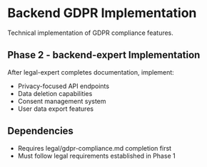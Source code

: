 # Backend GDPR Implementation

Technical implementation of GDPR compliance features.

## Phase 2 - backend-expert Implementation
After legal-expert completes documentation, implement:
- Privacy-focused API endpoints
- Data deletion capabilities
- Consent management system
- User data export features

## Dependencies
- Requires legal/gdpr-compliance.md completion first
- Must follow legal requirements established in Phase 1
